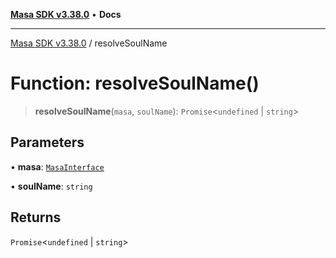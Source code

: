 [**Masa SDK v3.38.0**](../README.md) • **Docs**

***

[Masa SDK v3.38.0](../globals.md) / resolveSoulName

# Function: resolveSoulName()

> **resolveSoulName**(`masa`, `soulName`): `Promise`\<`undefined` \| `string`\>

## Parameters

• **masa**: [`MasaInterface`](../interfaces/MasaInterface.md)

• **soulName**: `string`

## Returns

`Promise`\<`undefined` \| `string`\>
